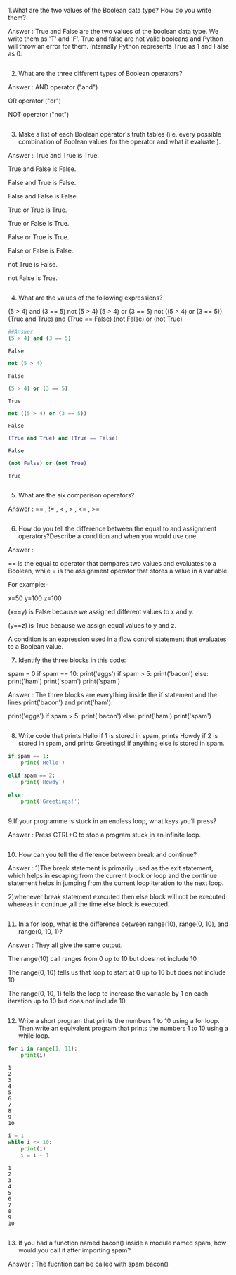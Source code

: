 1.What are the two values of the Boolean data type? How do you write them?

Answer : True and False are the two values of the boolean data type. We write them as 'T' and 'F'. True and false are not valid booleans and Python will throw an error for them. Internally Python represents True as 1 and False as 0.


```python

```

2. What are the three different types of Boolean operators?

Answer : AND operator ("and") 

   OR operator ("or")
         
   NOT operator ("not") 


```python

```

3. Make a list of each Boolean operator's truth tables (i.e. every possible combination of Boolean
values for the operator and what it evaluate ).

Answer : True and True is True.

True and False is False.

False and True is False.

False and False is False.

True or True is True.

True or False is True.

False or True is True.

False or False is False.

not True is False.

not False is True.


```python

```

4. What are the values of the following expressions?


(5 > 4) and (3 == 5) not (5 > 4) (5 > 4) or (3 == 5) not ((5 > 4) or (3 == 5)) (True and True) and (True == False) (not False) or (not True)


```python
##Answer
(5 > 4) and (3 == 5)
```




    False




```python
not (5 > 4)
```




    False




```python
(5 > 4) or (3 == 5)
```




    True




```python
not ((5 > 4) or (3 == 5))
```




    False




```python
(True and True) and (True == False)
```




    False




```python
(not False) or (not True)
```




    True




```python

```

5. What are the six comparison operators?

Answer :  == ,    != ,    < ,    > ,    <= ,    >=


```python

```

6. How do you tell the difference between the equal to and assignment operators?Describe a
condition and when you would use one.

Answer : 
    
== is the equal to operator that compares two values and evaluates to a Boolean, while = is the assignment operator that stores a value in a variable.

For example:-

x=50   y=100   z=100

(x==y) is False because we assigned different values to x and y.

(y==z) is True because we assign equal values to y and z.

A condition is an expression used in a flow control statement that evaluates to a Boolean value.
    



7. Identify the three blocks in this code:

spam = 0 if spam == 10: print('eggs') if spam > 5: print('bacon') else: print('ham') print('spam') print('spam')



Answer :
    The three blocks are everything inside the if statement and the lines print('bacon') and print('ham').

print('eggs') if spam > 5: print('bacon') else: print('ham') print('spam')


```python

```

8. Write code that prints Hello if 1 is stored in spam, prints Howdy if 2 is stored in spam, and prints Greetings! if anything else is stored in spam.


```python
if spam == 1: 
    print('Hello') 

elif spam == 2:
    print('Howdy') 
    
else: 
    print('Greetings!')
```


```python

```

9.If your programme is stuck in an endless loop, what keys you’ll press?

Answer :  Press CTRL+C to stop a program stuck in an infinite loop.


```python

```

10. How can you tell the difference between break and continue?

Answer :  1)The break statement is primarily used as the exit statement, which helps in escaping from the current block or loop and the continue statement helps in jumping from the current loop iteration to the next loop.

2)whenever break statement executed then else block will not be executed whereas in continue ,all the time else block is executed.


```python

```

11. In a for loop, what is the difference between range(10), range(0, 10), and range(0, 10, 1)?

Answer : They all give the same output. 
    
   The range(10) call ranges from 0 up to 10 but does not include 10
    
   The range(0, 10) tells us that loop to start at 0 up to 10 but does not include 10
    
   The range(0, 10, 1) tells the loop to increase the variable by 1 on each iteration up to 10 but does not include 10
    
    
    


```python

```

12. Write a short program that prints the numbers 1 to 10 using a for loop. Then write an equivalent program that prints the numbers 1 to 10 using a while loop.


```python
for i in range(1, 11):
    print(i)
```

    1
    2
    3
    4
    5
    6
    7
    8
    9
    10
    


```python
i = 1
while i <= 10:
    print(i)
    i = i + 1
```

    1
    2
    3
    4
    5
    6
    7
    8
    9
    10
    


```python

```

13. If you had a function named bacon() inside a module named spam, how would you call it after importing spam?

Answer :  The fucntion can be called with spam.bacon()


```python

```
